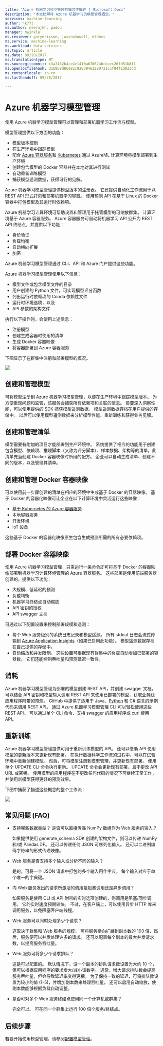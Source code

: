 ```yaml
---
title: "Azure 机器学习模型管理的概念性概述 | Microsoft Docs"
description: "本文档解释 Azure 机器学习的模型管理概念。"
services: machine-learning
author: nk773
ms.author: neerajkh, padou
manager: mwinkle
ms.reviewer: garyericson, jasonwhowell, mldocs
ms.service: machine-learning
ms.workload: data-services
ms.topic: article
ms.date: 09/20/2017
ms.translationtype: HT
ms.sourcegitcommit: c3a2462b4ce4e1410a670624bcbcec26fd51b811
ms.openlocfilehash: 31b859d86e82c92839462280721c5f84f1d923cd
ms.contentlocale: zh-cn
ms.lasthandoff: 09/25/2017

---
```

# <a name="azure-machine-learning-model-management"></a>Azure 机器学习模型管理

使用 Azure 机器学习模型管理可以管理和部署机器学习工作流与模型。 

模型管理提供以下方面的功能：
- 模型版本控制
- 在生产环境中跟踪模型
- 配合 [Azure 容器服务](https://azure.microsoft.com/services/container-service/)和 [Kubernetes](https://docs.microsoft.com/azure/container-service/kubernetes/container-service-kubernetes-walkthrough) 通过 AzureML 计算环境将模型部署到生产环境
- 创建包含模型的 Docker 容器并在本地对其进行测试
- 自动重新训练模型
- 捕获模型遥测数据，获得可行的见解。 

Azure 机器学习模型管理提供模型版本的注册表。 它还提供自动化工作流用于以 REST API 形式打包和部署机器学习容器。 使用预测 API 在基于 Linux 的 Docker 容器中打包模型及其运行时依赖项。 

Azure 机器学习计算环境可帮助设置和管理用于托管模型的可缩放群集。 计算环境基于 Azure 容器服务。 Azure 容器服务可自动将机器学习 API 公开为 REST API 终结点，并提供以下功能：

- 身份验证
- 负载均衡
- 自动横向扩展
- 加密

Azure 机器学习模型管理通过 CLI、API 和 Azure 门户提供这些功能。 

Azure 机器学习模型管理使用以下信息：

 - 模型文件或包含模型文件的目录
 - 用户创建的 Python 文件，可实现模型评分函数
 - 列出运行时依赖项的 Conda 依赖性文件
 - 运行时环境选项，以及 
 - API 参数的架构文件 

执行以下操作时，会使用上述信息：

- 注册模型
- 创建生成容器时使用的清单
- 生成 Docker 容器映像
- 将容器部署到 Azure 容器服务
 
下图显示了在群集中注册和部署模型的概况。 

![](media/model-management-overview/modelmanagement.png)

## <a name="create-and-manage-models"></a>创建和管理模型 
可将模型注册到 Azure 机器学习模型管理，以便在生产环境中跟踪模型版本。 为方便重现问题和监管，该服务会捕获所有依赖项和关联的信息。 若要深入洞察性能，可以使用提供的 SDK 捕获模型遥测数据。 模型遥测数据存档在用户提供的存储中。 以后可以使用模型遥测数据来分析模型性能、重新训练和获得业务见解。

## <a name="create-and-manage-manifests"></a>创建和管理清单 
模型需要有附加的项目才能部署到生产环境中。 系统提供了相应的功能用于创建包含模型、依赖项、推理脚本（又称为评分脚本）、样本数据、架构等的清单。此清单充当创建 Docker 容器映像时所用的配方。 企业可以自动生成清单、创建不同的版本，以及管理其清单。 

## <a name="create-and-manage-docker-container-images"></a>创建和管理 Docker 容器映像 
可以使用前一步骤创建的清单在相应的环境中生成基于 Docker 的容器映像。 基于 Docker 的容器化映像可让企业在以下计算环境中灵活运行这些映像：

- [基于 Kubernetes 的 Azure 容器服务](https://docs.microsoft.com/azure/container-service/kubernetes/container-service-kubernetes-walkthrough)
- 本地容器服务
- 开发环境
- IoT 设备

这些基于 Docker 的容器化映像原生包含生成预测所需的所有必要依赖项。 

## <a name="deploy-docker-container-images"></a>部署 Docker 容器映像 
使用 Azure 机器学习模型管理，只需运行一条命令即可将基于 Docker 的容器映像部署到机器学习计算环境管理的 Azure 容器服务。 这些部署是使用前端服务器创建的，提供以下功能：

- 大规模、低延迟的预测
- 负载均衡
- 机器学习终结点自动缩放
- API 密钥的授权
- API swagger 文档

可通过以下配置设置来控制部署规模和遥测：

- 每个 Web 服务级别的系统日志记录和模型遥测。 所有 stdout 日志会流式传输到 [Azure Application Insights](https://azure.microsoft.com/services/application-insights/)（如果已启用此功能）。 模型遥测数据存档在自己提供的存储中。 
- 自动缩放和并发限制。 这些设置可根据现有群集中的负载自动增加已部署的容器数。 它们还能控制吞吐量和预测延迟一致性。

## <a name="consumption"></a>消耗 
Azure 机器学习模型管理为部署的模型创建 REST API，并创建 swagger 文档。 可以结合 API 密钥和模型输入调用 REST API 来使用已部署的模型，获取业务线应用程序附带的预测。 GitHub 中提供了适用于 Java、[Python](https://github.com/CortanaAnalyticsGallery-Int/digit-recognition-cnn-tf/blob/master/client.py) 和 C# 语言的示例代码来调用 REST API。 通过 Azure 机器学习模型管理 CLI 可以轻松使用这些 REST API。 可以通过单个 CLI 命令、支持 swagger 的应用程序或 curl 使用 API。 

## <a name="retraining"></a>重新训练 
Azure 机器学习模型管理提供可用于重新训练模型的 API。 还可以借助 API 使用模型的更新版本来更新现有部署。 在执行数据科学工作流的过程中，可以在试验环境中重新创建模型。 然后，可将模型注册到模型管理，并更新现有部署。 使用单个 UPDATE CLI 命令执行更新。 UPDATE 命令会更新现有部署，且不更改 API URL 或密钥。 使用模型的应用程序在不更改任何代码的情况下可继续正常工作，并使用新模型获得更好的预测效果。

下图中捕获了描述这些概念的整个工作流：

![](media/model-management-overview/modelmanagementworkflow.png)

## <a name="frequently-asked-questions-faq"></a>常见问题 (FAQ) 
- 支持哪些数据类型？ 是否可以直接传递 NumPy 数组作为 Web 服务的输入？

   如果提供使用 generate_schema SDK 创建的架构文件，则可以传递 NumPy 和/或 Pandas DF。 还可以传递任何 JSON 可序列化输入。 还可以二进制编码字符串的形式传递映像。

- Web 服务是否支持多个输入或分析不同的输入？ 

   是的，可将一个 JSON 请求中打包的多个输入用作字典。 每个输入对应于单个唯一的字典键。

- 向 Web 服务发出的请求所激活的调用是阻塞调用还是异步调用？

   如果服务是使用 CLI 或 API 附带的实时选项创建的，则调用是阻塞/同步调用。 它的实时速度预期较快。 不过，在客户端上，可以使用异步 HTTP 库来调用服务，以免阻塞客户端线程。

- Web 服务可以同时处理多少个请求？

   这取决于群集和 Web 服务的规模。 可将服务横向扩展到副本数的 100 倍，然后，服务便可以并发处理许多的请求。 还可以配置每个副本的最大并发请求数，以提高服务吞吐量。

- Web 服务可将多少个请求排队？

   这是可以配置的。 默认情况下，设一个副本的排队请求数设置为大约 10 个，但可以根据应用程序的要求增大/减小该数字。 通常，增大请求排队数会提高服务吞吐量，但会导致延迟率变得更糟。 为了保持一致的延迟，可将排队数设置为较小的值 (1-5)，并增加副本数来处理吞吐量。 还可以启用自动缩放，使副本数能够根据负载自动调整。 

- 是否可对多个 Web 服务终结点使用同一个计算机或群集？

   完全可以。 可在同一个群集上运行 100 倍个服务/终结点。 

## <a name="next-steps"></a>后续步骤
若要开始使用模型管理，请参阅[配置模型管理](model-management-configuration.md)。

